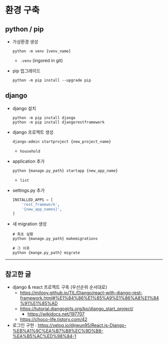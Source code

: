 # 환경 구축
## python / pip
- 가상환경 생성
    ```shell
    python -m venv {venv_name}
    ```
    - `.venv` (ingored in git)

- pip 업그레이드
    ```shell
    python -m pip install --upgrade pip
    ```

## django
- django 설치
    ```shell
    python -m pip install django
    python -m pip install djangorestframework
    ```

- django 프로젝트 생성
    ```shell
    django-admin startproject {new_project_name}
    ```
    - `household`

- application 추가
    ```shell
    python {manage.py_path} startapp {new_app_name}
    ```
    - `list`

- settings\.py 추가
    ```python
    INSTALLED_APPS = [
        'rest_framework',
        '{new_app_names}',
    ]
    ```

- 새 migration 생성
    ```shell
    # 최초 실행
    python {manage.py_path} makemigrations
    
    # 그 이후
    python {mange.py_path} migrate
    ```

***
## 참고한 글
- django & react 프로젝트 구축 (우선순위 순서대로)
    - https://milooy.github.io/TIL/Django/react-with-django-rest-framework.html#%E1%84%86%E1%85%A9%E1%86%A8%E1%84%91%E1%85%AD
    - https://tutorial.djangogirls.org/ko/django_start_project/
        - https://wikidocs.net/197707
    - https://choco-life.tistory.com/42
- 로그인 구현 : https://velog.io/@jwun95/React.js-Django-%EB%A1%9C%EA%B7%B8%EC%9D%B8-%EA%B5%AC%ED%98%84-1